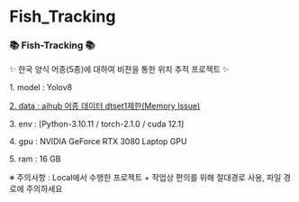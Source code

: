 # Fish_Tracking

<div align=left>
	<h3>📚 Fish-Tracking 📚</h3>
	<p>✨ 한국 양식 어종(5종)에 대하여 비젼을 통한 위치 추적 프로젝트 ✨</p>
	<p>1. model : Yolov8 </p>
	<A href = https://www.aihub.or.kr/aihubdata/data/view.do?currMenu=116&topMenu=100&aihubDataSe=ty&dataSetSn=154 > 2. data : aihub 어종 데이터 dtset1제한(Memory Issue) </A>
	<p></p>
	<p>3. env : [Python-3.10.11 / torch-2.1.0 / cuda 12.1] </p>
	<p>4. gpu : NVIDIA GeForce RTX 3080 Laptop GPU </p>
	<p>5. ram : 16 GB </p>
	<p></p>
	<p>※ 주의사항 : Local에서 수행한 프로젝트 + 작업상 편의를 위해 절대경로 사용, 파일 경로에 주의하세요 </p>
</div>
